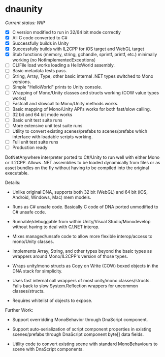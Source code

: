 # dnaunity

*Current status: WIP*

- [x] C version modified to run in 32/64 bit mode correctly
- [x] All C code converted to C#
- [x] Successfully builds in Unity
- [x] Successfully builds with IL2CPP for iOS target and WebGL target
- [x] Stub functions (memory, string, gchandle, sprintf, printf, etc.) minimally working (no NotImplementedExceptions)
- [ ] CLIFile load works loading a HelloWorld assembly.
- [ ] Basic metadata tests pass.
- [ ] String, Array, Type, other basic internal .NET types switched to Mono versions.
- [ ] Simple "HelloWorld" prints to Unity console.
- [ ] Wrapping of Mono/Unity classes and structs working (COW value types works)
- [ ] Fastcall and slowcall to Mono/Unity methods works.
- [ ] Basic mapping of Mono/Unity API's works for both fast/slow calling.
- [ ] 32 bit and 64 bit mode works
- [ ] Basic unit test suite runs
- [ ] More extensive unit test suite runs
- [ ] Utility to convert existing scenes/prefabs to scenes/prefabs which interface with loadable scripts working.
- [ ] Full unit test suite runs
- [ ] Production ready
 
DotNetAnywhere interpreter ported to C#/Unity to run well with either Mono or IL2CPP.  Allows .NET assemblies
to be loaded dynamically from files or as asset bundles on the fly without having to be compiled into the 
original executable.

Details:

- Unlike original DNA, supports both 32 bit (WebGL) and 64 bit (iOS, Android, Windows, Mac) mem models.

- Runs as C# unsafe code.  Basically C code of DNA ported unmodified to C# unsafe code.

- Runnable/debuggable from within Unity/Visual Studio/Monodevelop without having to deal with C/.NET interop.

- Mixes managed/unsafe code to allow more flexible interop/access to mono/Unity classes.

- Implements Array, String, and other types beyond the basic types as wrappers around Mono/IL2CPP's
  version of those types.
  
- Wraps unity/mono structs as Copy on Write (COW) boxed objects in the DNA stack for simplicity.

- Uses fast internal call wrappers of most unity/mono classes/structs.  Falls back to slow System.Reflection wrappers for
  uncommon classes/structs.
  
- Requires whitelist of objects to expose.

Further Work:

- Support overridding MonoBehavior through DnaScript component.

- Support auto-serialization of script component properties in existing scenes/prefabs through DnaScript component byte[] data fields.

- Utility code to convert existing scene with standard MonoBehaviours to scene with DnaScript components.
